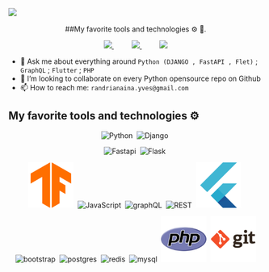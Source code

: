 
 ![](https://komarev.com/ghpvc/?username=ainayves&color=blueviolet)


<div align="center">

 ##My favorite tools and technologies ⚙️  👋.

 <a href="https://www.linkedin.com/in/ainard/">
<img src="https://img.shields.io/badge/Linkedin-%231DA1F2.svg?style=for-the-badge&logo=Linkedin&logoColor=white">
</a>
 &nbsp;&nbsp;&nbsp;&nbsp;&nbsp;&nbsp;&nbsp;&nbsp;
<a href="https://www.twitter.com/ainard3/">
<img src="https://img.shields.io/badge/Twitter-%231DA1F2.svg?style=for-the-badge&logo=Twitter&logoColor=white">
</a>
&nbsp;&nbsp;&nbsp;&nbsp;&nbsp;&nbsp;&nbsp;&nbsp;
<a href="https://www.instagram.com/aina_rd/">
<img src="https://img.shields.io/badge/Instagram-%23E4405F.svg?style=for-the-badge&logo=Instagram&logoColor=white">
</a>

</div> 
<p></p>
<p align="justify"> 


- 💬 Ask me about everything around `Python (DJANGO , FastAPI , Flet)` ; `GraphQL` ; `Flutter` ; `PHP`
- 👯 I’m looking to collaborate on every Python opensource repo on Github
- 📫 How to reach me: `randrianaina.yves@gmail.com`
 
</p>

## My favorite tools and technologies ⚙️ 
<div align="center">
  <img
    src="https://techstack-generator.vercel.app/python-icon.svg"
    title="Python"
    alt="Python"
    width="90"
    height="90"
  />&nbsp;
  <img
    src="https://techstack-generator.vercel.app/django-icon.svg"
    title="Django"
    alt="Django"
    width="90"
    height="90"
  />&nbsp;

  <img
    src="https://skillicons.dev/icons?i=fastapi"
    title="Fastapi"
    alt="Fastapi"
    width="90"
    height="90"
  />&nbsp;
  <img
    src="https://skillicons.dev/icons?i=flask"
    title="Flask"
    alt="Flask"
    width="90"
    height="90"
  />&nbsp;

  <img
    src="https://github.com/devicons/devicon/blob/master/icons/tensorflow/tensorflow-original.svg"
    title="Tensorflow"
    alt="Tensorflow"
    width="90"
    height="90"
  />&nbsp;
  <img
    src="https://techstack-generator.vercel.app/js-icon.svg"
    title="JavaScript"
    alt="JavaScript"
    width="90"
    height="90"
  />&nbsp;
  <img
    src="https://techstack-generator.vercel.app/graphql-icon.svg"
    title="graphQL"
    alt="graphQL"
    width="90"
    height="90"
  />&nbsp;
  <img
    src="https://techstack-generator.vercel.app/restapi-icon.svg"
    title="REST"
    alt="REST"
    width="90"
    height="90"
  />&nbsp;
  <img
    src="https://github.com/devicons/devicon/blob/master/icons/flutter/flutter-original.svg"
    title="Flutter"
    alt="Flutter"
    width="90"
    height="90"
  />&nbsp;

  <img
    src="https://skillicons.dev/icons?i=bootstrap"
    title="bootstrap"
    alt="bootstrap"
    width="90"
    height="90"
  />&nbsp;
  <img
    src="https://skillicons.dev/icons?i=postgres"
    title="postgres"
    alt="postgres"
    width="90"
    height="90"
  />&nbsp;
  <img
    src="https://skillicons.dev/icons?i=redis"
    title="redis"
    alt="redis"
    width="90"
    height="90"
  />&nbsp;
  <img
    src="https://skillicons.dev/icons?i=mysql"
    title="mysql"
    alt="mysql"
    width="90"
    height="90"
  />&nbsp;
  <img
    src="https://github.com/devicons/devicon/blob/master/icons/php/php-original.svg"
    title="PHP"
    alt="PHP"
    width="90"
    height="90"
  />&nbsp;
  <img
    src="https://github.com/devicons/devicon/blob/master/icons/git/git-original-wordmark.svg"
    title="Git"
    alt="Git"
    width="90"
    height="90"
  />
</div>

